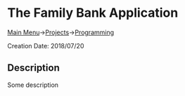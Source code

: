 # The Family Bank Application
[Main Menu](../../../README.md)->[Projects](../../projects.md)->[Programming](../programming.md)

Creation Date: 2018/07/20

## Description
Some description